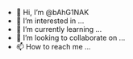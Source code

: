 - 👋 Hi, I’m @bAhG1NAK
- 👀 I’m interested in ...
- 🌱 I’m currently learning ...
- 💞️ I’m looking to collaborate on ...
- 📫 How to reach me ...

<!---
bAhG1NAK/bAhG1NAK is a ✨ special ✨ repository because its `README.md` (this file) appears on your GitHub profile.
You can click the Preview link to take a look at your changes.
--->
